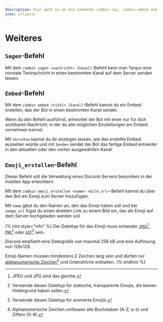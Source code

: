 ```yaml
---
description: Hier geht es um die Commands /admin say, /admin embed und /admin createemoji.
icon: ellipsis
---
```


# Weiteres

## `Sagen`-Befehl

Mit dem `/admin sagen <nachricht> [kanal]`-Befehl kann man Tanjun eine normale Textnachricht in einen bestimmten Kanal auf dem Server senden lassen.

## `Embed`-Befehl

Mit dem `/admin embed <titel> [kanal]`-Befehl kannst du ein Embed erstellen, das der Bot in einen bestimmten Kanal sendet.

Wenn du den Befehl ausführst, antwortet der Bot mit einer nur für dich sichtbaren Nachricht, in der du alle möglichen Einstellungen am Embed vornehmen kannst.

Mit `Vorschau` kannst du dir anzeigen lassen, wie das erstellte Embed aussehen würde und mit `Senden` sendet der Bot das fertige Embed entweder in den aktuellen oder den vorher ausgewählten Kanal.

## `Emoji_erstellen`-Befehl

Dieser Befehl soll die Verwaltung eines Discord-Servers besonders in der mobilen App erleichtern.

Mit dem `/admin emoji_erstellen <name> <bild_url>`-Befehl kannst du über den Bot ein Emoji zum Server hinzufügen.

Mit `name` gibst du den Namen an, den das Emoji haben soll und bei `image_url` fügst du einen direkten Link zu einem Bild ein, das als Emoji auf dem Server hochgeladen werden soll.

{% hint style="info" %}
Der Dateityp für das Emoji muss entweder [`JPEG`](#user-content-fn-1)[^1], [`PNG`](#user-content-fn-2)[^2] oder [`GIF`](#user-content-fn-3)[^3] sein.

Discord empfiehlt eine Dateigröße von maximal 256 kB und eine Auflösung von 128x128.

Emoji-Namen müssen mindestens 2 Zeichen lang sein und dürfen nur [alphanumerische Zeichen](#user-content-fn-4)[^4] und Unterstriche enthalten.
{% endhint %}

[^1]: JPEG und JPG sind das gleiche.

[^2]: Verwende diesen Dateityp für statische, transparente Emojis, die keinen Hintergrund haben sollen.

[^3]: Verwende diesen Dateityp für animierte Emojis.

[^4]: Alphanumerische Zeichen umfassen alle Buchstaben (A-Z, a-z) und Ziffern (0-9).
